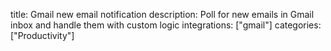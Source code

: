 title: Gmail new email notification
description: Poll for new emails in Gmail inbox and handle them with custom logic
integrations: ["gmail"]
categories: ["Productivity"]
